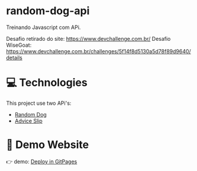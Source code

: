 # random-dog-api
Treinando Javascript com APi.

Desafio retirado do site: https://www.devchallenge.com.br/
Desafio WiseGoat: https://www.devchallenge.com.br/challenges/5f14f8d5130a5d78f89d9640/details

# :computer: Technologies
This project use two APi's:

* [Random Dog](https://random.dog/woof.json)      
* [Advice Slip](https://api.adviceslip.com/advice)        

# :eyes: Demo Website
👉  demo: [Deploy in GitPages](https://henrique-roldao.github.io/random-dog-api/)

